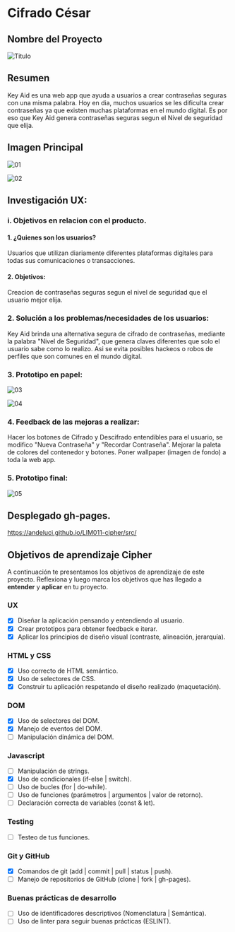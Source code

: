 # Cifrado César

## Nombre del Proyecto

![Titulo](https://andeluci.github.io/LIM011-cipher/src/img/Key-AID-LOGO.png)

## Resumen

Key Aid es una web app que ayuda a usuarios a crear contraseñas seguras con una misma palabra. Hoy en dia, muchos usuarios se les dificulta crear contraseñas ya que existen muchas plataformas en el mundo digital. Es por eso que Key Aid genera contraseñas seguras segun el Nivel de seguridad que elija.

## Imagen Principal

![01](https://github.com/andeluci/LIM011-cipher/blob/master/src/img/Pantalla_1_KeyAid.png?raw=true)

![02](https://github.com/andeluci/LIM011-cipher/blob/master/src/img/Pantalla_2_KeyAid.png?raw=true)

## Investigación UX:

### i. Objetivos en relacion con el producto.
  #### 1. ¿Quienes son los usuarios?
  Usuarios que utilizan diariamente diferentes plataformas digitales para todas sus comunicaciones o transacciones.
  #### 2. Objetivos:
  Creacion de contraseñas seguras segun el nivel de seguridad que el usuario mejor elija.

### 2. Solución a los problemas/necesidades de los usuarios:
Key Aid brinda una alternativa segura de cifrado de contraseñas, mediante la palabra "Nivel de Seguridad", que genera claves diferentes que solo el usuario sabe como lo realizo. Asi se evita posibles hackeos o robos de perfiles que son comunes en el mundo digital.

### 3. Prototipo en papel:

![03](https://github.com/andeluci/LIM011-cipher/blob/master/src/img/Prototip_KeyAid_1.jpg?raw=true)

![04](https://github.com/andeluci/LIM011-cipher/blob/master/src/img/Prototip_KeyAid_2.jpg?raw=true)

### 4. Feedback de las mejoras a realizar:

Hacer los botones de Cifrado y Descifrado entendibles para el usuario, se modifico "Nueva Contraseña" y "Recordar Contraseña".
Mejorar la paleta de colores del contenedor y botones.
Poner wallpaper (imagen de fondo) a toda la web app.

### 5. Prototipo final:

![05](https://github.com/andeluci/LIM011-cipher/blob/master/src/img/Prototip_KeyAid_Figma.png?raw=true)

## Desplegado gh-pages.

https://andeluci.github.io/LIM011-cipher/src/


## Objetivos de aprendizaje Cipher

A continuación te presentamos los objetivos de aprendizaje de este proyecto. Reflexiona y luego marca los objetivos que has llegado a **entender** y **aplicar** en tu proyecto.

### UX

- [X] Diseñar la aplicación pensando y entendiendo al usuario.
- [X] Crear prototipos para obtener feedback e iterar.
- [X] Aplicar los principios de diseño visual (contraste, alineación, jerarquía).

### HTML y CSS

- [X] Uso correcto de HTML semántico.
- [X] Uso de selectores de CSS.
- [X] Construir tu aplicación respetando el diseño realizado (maquetación).

### DOM

- [X] Uso de selectores del DOM. 
- [X] Manejo de eventos del DOM.
- [ ] Manipulación dinámica del DOM.

### Javascript

- [ ] Manipulación de strings.
- [X] Uso de condicionales (if-else | switch).
- [ ] Uso de bucles (for | do-while).	
- [ ] Uso de funciones (parámetros | argumentos | valor de retorno).
- [ ] Declaración correcta de variables (const & let).

### Testing
- [ ] Testeo de tus funciones.

### Git y GitHub
- [X] Comandos de git (add | commit | pull | status | push).
- [ ] Manejo de repositorios de GitHub (clone | fork | gh-pages).

### Buenas prácticas de desarrollo
- [ ] Uso de identificadores descriptivos (Nomenclatura | Semántica).
- [ ] Uso de linter para seguir buenas prácticas (ESLINT).
